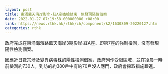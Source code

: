 ```yaml
---
layout: post
title: 東涌藍天海岸影岸·紅A座強檢結束　無發現陽性個案
date: 2022-01-27 07:19:58.000000000 +08:00
link: https://news.rthk.hk/rthk/ch/component/k2/1630809-20220127.htm
categories: rthk
---
```


政府完成在東涌海濱路藍天海岸3期影岸·紅A座、即第7座的強制檢測，沒有發現陽性檢測個案。

因應近日數宗涉及變異病毒株的陽性檢測個案，政府列作受限區域，並在凌晨一時前檢測約730人，到訪的約380戶中有約70戶沒人應門，政府會採取措施跟進。
